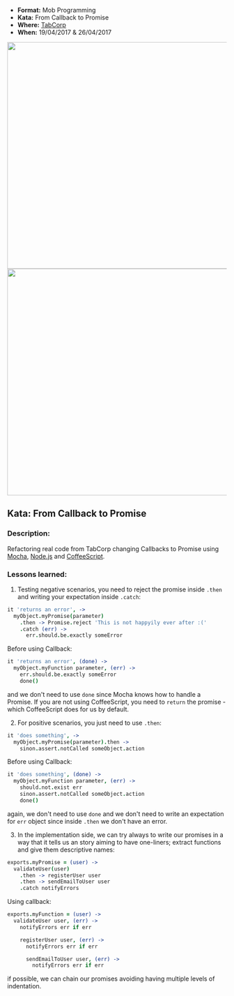 * **Format:** Mob Programming
* **Kata:** From Callback to Promise
* **Where:** [TabCorp](https://www.tabcorp.com.au/)
* **When:** 19/04/2017 & 26/04/2017

<img src="https://cloud.githubusercontent.com/assets/2061821/25463486/ff38db80-2b39-11e7-986e-61b4f9dc064b.png" width="520px" />

<img src="https://cloud.githubusercontent.com/assets/2061821/25463491/0463ac7a-2b3a-11e7-8f92-a665753fb46a.png" width="520px" />

## Kata: From Callback to Promise

### Description:

Refactoring real code from TabCorp changing Callbacks to Promise using [Mocha](https://mochajs.org/), [Node.js](https://nodejs.org/en/) and [CoffeeScript](http://coffeescript.org/).

### Lessons learned:

1. Testing negative scenarios, you need to reject the promise inside `.then` and writing your expectation inside `.catch`:

```coffeescript
it 'returns an error', ->
  myObject.myPromise(parameter)
    .then -> Promise.reject 'This is not happyily ever after :('
    .catch (err) ->
      err.should.be.exactly someError
```

Before using Callback:

```coffeescript
it 'returns an error', (done) ->
  myObject.myFunction parameter, (err) ->
    err.should.be.exactly someError
    done()
```

and we don't need to use `done` since Mocha knows how to handle a Promise. If you are not using CoffeeScript, you need to `return` the promise - which CoffeeScript does for us by default.

2. For positive scenarios, you just need to use `.then`:

```coffeescript
it 'does something', ->
  myObject.myPromise(parameter).then ->
    sinon.assert.notCalled someObject.action
```

Before using Callback:

```coffeescript
it 'does something', (done) ->
  myObject.myFunction parameter, (err) ->
    should.not.exist err
    sinon.assert.notCalled someObject.action
    done()
```

again, we don't need to use `done` and we don't need to write an expectation for `err` object since inside `.then` we don't have an error.

3. In the implementation side, we can try always to write our promises in a way that it tells us an story aiming to have one-liners; extract functions and give them descriptive names:

```coffeescript
exports.myPromise = (user) ->
  validateUser(user)
    .then -> registerUser user
    .then -> sendEmailToUser user
    .catch notifyErrors
```

Using callback:
```coffeescript
exports.myFunction = (user) ->
  validateUser user, (err) ->
    notifyErrors err if err

    registerUser user, (err) ->
      notifyErrors err if err

      sendEmailToUser user, (err) ->
        notifyErrors err if err
```

if possible, we can chain our promises avoiding having multiple levels of indentation.
